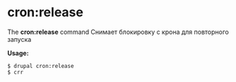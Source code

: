 # cron:release
The **cron:release** command Снимает блокировку с крона для повторного запуска

**Usage:**
```
$ drupal cron:release 
$ crr  
```
